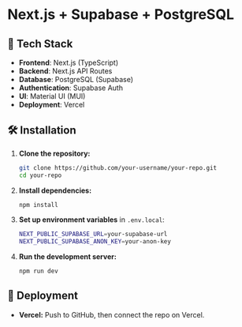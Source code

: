 # Next.js + Supabase + PostgreSQL

## 🚀 Tech Stack

- **Frontend**: Next.js (TypeScript)
- **Backend**: Next.js API Routes
- **Database**: PostgreSQL (Supabase)
- **Authentication**: Supabase Auth
- **UI**: Material UI (MUI)
- **Deployment**: Vercel

## 🛠️ Installation

1. **Clone the repository:**

   ```sh
   git clone https://github.com/your-username/your-repo.git
   cd your-repo
   ```

2. **Install dependencies:**

   ```sh
   npm install
   ```

3. **Set up environment variables** in `.env.local`:

   ```sh
   NEXT_PUBLIC_SUPABASE_URL=your-supabase-url
   NEXT_PUBLIC_SUPABASE_ANON_KEY=your-anon-key
   ```

4. **Run the development server:**
   ```sh
   npm run dev
   ```

## 🚀 Deployment

- **Vercel:** Push to GitHub, then connect the repo on Vercel.
